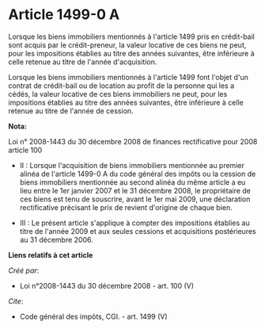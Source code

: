 # Article 1499-0 A

Lorsque les biens immobiliers mentionnés à l'article 1499 pris en crédit-bail sont acquis par le crédit-preneur, la valeur
locative de ces biens ne peut, pour les impositions établies au titre des années suivantes, être inférieure à celle retenue
au titre de l'année d'acquisition.

Lorsque les biens immobiliers mentionnés à l'article 1499 font l'objet d'un contrat de crédit-bail ou de location au profit
de la personne qui les a cédés, la valeur locative de ces biens immobiliers ne peut, pour les impositions établies au titre
des années suivantes, être inférieure à celle retenue au titre de l'année de cession.

**Nota:**

Loi n° 2008-1443 du 30 décembre 2008 de finances rectificative pour 2008 article 100

- II : Lorsque l'acquisition de biens immobiliers mentionnée au premier alinéa de l'article 1499-0 A du code général des
impôts ou la cession de biens immobiliers mentionnée au second alinéa du même article a eu lieu entre le 1er janvier 2007 et
le 31 décembre 2008, le propriétaire de ces biens est tenu de souscrire, avant le 1er mai 2009, une déclaration rectificative
précisant le prix de revient d'origine de chaque bien.

- III : Le présent article s'applique à compter des impositions établies au titre de l'année 2009 et aux seules cessions et
acquisitions postérieures au 31 décembre 2006.

**Liens relatifs à cet article**

_Créé par_:

  - Loi n°2008-1443 du 30 décembre 2008 - art. 100 (V)

_Cite_:

  - Code général des impôts, CGI. - art. 1499 (V)
